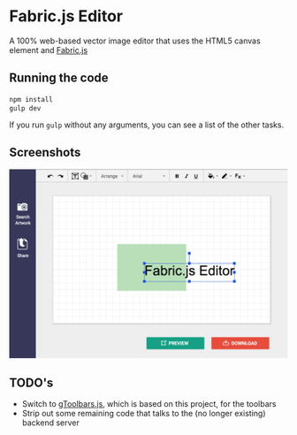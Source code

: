 # Fabric.js Editor

A 100% web-based vector image editor that uses the HTML5 canvas element and [Fabric.js](http://fabricjs.com/)

## Running the code

	npm install
	gulp dev

If you run `gulp` without any arguments, you can see a list of the other tasks.

## Screenshots

![Screenshot](screenshot.png)

## TODO's

* Switch to [gToolbars.js](https://github.com/danielktaylor/gToolbars.js), which is based on this project, for the toolbars
* Strip out some remaining code that talks to the (no longer existing) backend server
